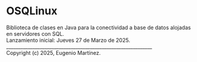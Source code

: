 # OSQLinux
Biblioteca de clases en Java para la conectividad a base de datos alojadas en servidores con SQL.<br>
Lanzamiento inicial: Jueves 27 de Marzo de 2025.<br>
_____________________________________________________________<br>
Copyright (c) 2025, Eugenio Martínez.

